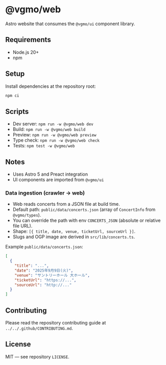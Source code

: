 # @vgmo/web

Astro website that consumes the `@vgmo/ui` component library.

## Requirements
- Node.js 20+
- npm

## Setup
Install dependencies at the repository root:

```sh
npm ci
```

## Scripts
- Dev server: `npm run -w @vgmo/web dev`
- Build: `npm run -w @vgmo/web build`
- Preview: `npm run -w @vgmo/web preview`
- Type check: `npm run -w @vgmo/web check`
- Tests: `npm test -w @vgmo/web`

## Notes
- Uses Astro 5 and Preact integration
- UI components are imported from `@vgmo/ui`

### Data ingestion (crawler → web)
- Web reads concerts from a JSON file at build time.
- Default path: `public/data/concerts.json` (array of `ConcertInfo` from `@vgmo/types`).
- You can override the path with env `CONCERTS_JSON` (absolute or relative file URL).
- Shape: `[{ title, date, venue, ticketUrl, sourceUrl }]`.
- Slugs and OGP image are derived in `src/lib/concerts.ts`.

Example `public/data/concerts.json`:
```json
[
  {
    "title": "...",
    "date": "2025年9月9日(火)",
    "venue": "サントリーホール 大ホール",
    "ticketUrl": "https://...",
    "sourceUrl": "http://..."
  }
]
```

## Contributing
Please read the repository contributing guide at `../../.github/CONTRIBUTING.md`.

## License
MIT — see repository `LICENSE`.
